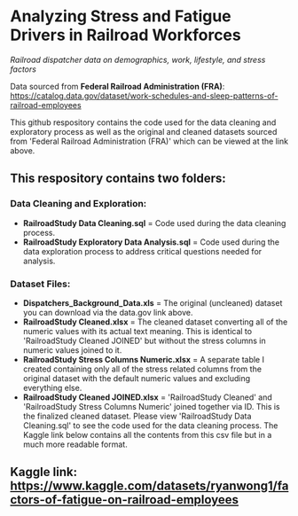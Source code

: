 # Analyzing Stress and Fatigue Drivers in Railroad Workforces
_Railroad dispatcher data on demographics, work, lifestyle, and stress factors_

Data sourced from **Federal Railroad Administration (FRA)**: https://catalog.data.gov/dataset/work-schedules-and-sleep-patterns-of-railroad-employees

This github respository contains the code used for the data cleaning and exploratory process as well as the original and cleaned datasets sourced from 'Federal Railroad Administration (FRA)' which can be viewed at the link above.

## This respository contains two folders:

### Data Cleaning and Exploration:
- **RailroadStudy Data Cleaning.sql** = Code used during the data cleaning process.
- **RailroadStudy Exploratory Data Analysis.sql** = Code used during the data exploration process to address critical questions needed for analysis.

### Dataset Files:
- **Dispatchers_Background_Data.xls** = The original (uncleaned) dataset you can download via the data.gov link above.
- **RailroadStudy Cleaned.xlsx** = The cleaned dataset converting all of the numeric values with its actual text meaning. This is identical to 'RailroadStudy Cleaned JOINED' but without the stress columns in numeric values joined to it.
- **RailroadStudy Stress Columns Numeric.xlsx** = A separate table I created containing only all of the stress related columns from the original dataset with the default numeric values and excluding everything else.
- **RailroadStudy Cleaned JOINED.xlsx** = 'RailroadStudy Cleaned' and 'RailroadStudy Stress Columns Numeric' joined together via ID. This is the finalized cleaned dataset. Please view 'RailroadStudy Data Cleaning.sql' to see the code used for the data cleaning process. The Kaggle link below contains all the contents from this csv file but in a much more readable format.

## Kaggle link: https://www.kaggle.com/datasets/ryanwong1/factors-of-fatigue-on-railroad-employees
